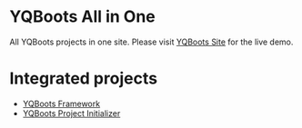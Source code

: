 # YQBoots All in One
All YQBoots projects in one site. Please visit [YQBoots Site](http://www.yqboots.com) for the live demo.

# Integrated projects
* [YQBoots Framework](https://github.com/zhanhongbo1112/yqboots-framework)
* [YQBoots Project Initializer](https://github.com/zhanhongbo1112/yqboots-project-initializer)
